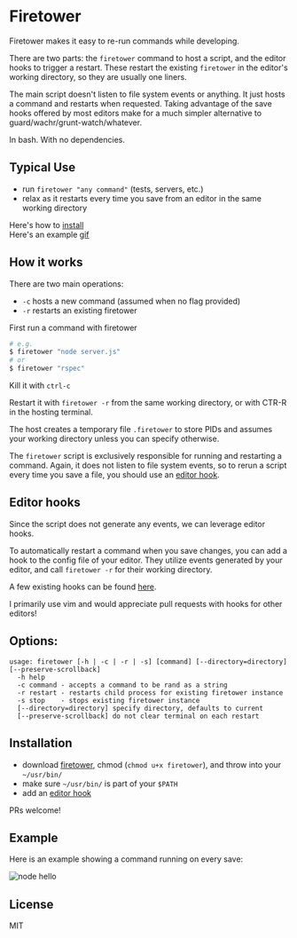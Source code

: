 # Firetower

Firetower makes it easy to re-run commands while developing.

There are two parts: the `firetower` command to host a script, and the editor hooks to trigger a restart. These restart the existing `firetower` in the editor's working directory, so they are usually one liners.

The main script doesn't listen to file system events or anything. It just hosts a command and restarts when requested. Taking advantage of the save hooks offered by most editors make for a much simpler alternative to guard/wachr/grunt-watch/whatever.

In bash. With no dependencies.

## Typical Use

- run `firetower "any command"` (tests, servers, etc.)
- relax as it restarts every time you save from an editor in the same working directory

Here's how to [install](#installation)  
Here's an example [gif](#example)

## How it works

There are two main operations:
- `-c` hosts a new command (assumed when no flag provided)
- `-r` restarts an existing firetower

First run a command with firetower
```bash
# e.g.
$ firetower "node server.js"
# or
$ firetower "rspec"
```

Kill it with `ctrl-c`

Restart it with `firetower -r` from the same working directory, or with CTR-R in the hosting terminal.

The host creates a temporary file `.firetower` to store PIDs and assumes your working directory unless you can specify otherwise.

The `firetower` script is exclusively responsible for running and restarting a command. Again, it does not listen to file system events, so to rerun a script every time you save a file, you should use an [editor hook](#editor-hooks).

## Editor hooks

Since the script does not generate any events, we can leverage editor hooks.

To automatically restart a command when you save changes, you can add a hook to the config file of your editor.
They utilize events generated by your editor, and call `firetower -r` for their working directory.

A few existing hooks can be found [here](https://github.com/mweitzel/firetower/blob/master/hooks).

I primarily use vim and would appreciate pull requests with hooks for other editors!

## Options:

```
usage: firetower [-h | -c | -r | -s] [command] [--directory=directory] [--preserve-scrollback]
  -h help
  -c command - accepts a command to be rand as a string
  -r restart - restarts child process for existing firetower instance
  -s stop    - stops existing firetower instance
  [--directory=directory] specify directory, defaults to current
  [--preserve-scrollback] do not clear terminal on each restart
```
## Installation

- download [firetower](https://github.com/mweitzel/firetower/blob/master/firetower), chmod (`chmod u+x firetower`), and throw into your `~/usr/bin/`
- make sure `~/usr/bin/` is part of your `$PATH`
- add an [editor hook](#editor-hooks)

PRs welcome!

## Example

Here is an example showing a command running on every save:

![node hello](https://cloud.githubusercontent.com/assets/318925/14260206/66b99c7a-fa78-11e5-9a7a-8dd11587fa99.gif "rspec example")

## License

MIT

